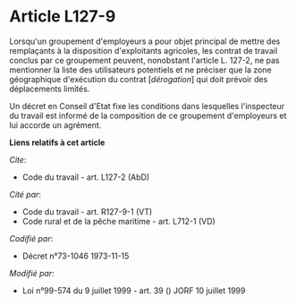 # Article L127-9

Lorsqu'un groupement d'employeurs a pour objet principal de mettre des remplaçants à la disposition d'exploitants agricoles,
les contrat de travail conclus par ce groupement peuvent, nonobstant l'article L. 127-2, ne pas mentionner la liste des
utilisateurs potentiels et ne préciser que la zone géographique d'exécution du contrat [*dérogation*] qui doit prévoir des
déplacements limités.

Un décret en Conseil d'Etat fixe les conditions dans lesquelles l'inspecteur du travail est informé de la composition de ce
groupement d'employeurs et lui accorde un agrément.

**Liens relatifs à cet article**

_Cite_:

  - Code du travail - art. L127-2 (AbD)

_Cité par_:

  - Code du travail - art. R127-9-1 (VT)
  - Code rural et de la pêche maritime - art. L712-1 (VD)

_Codifié par_:

  - Décret n°73-1046 1973-11-15

_Modifié par_:

  - Loi n°99-574 du 9 juillet 1999 - art. 39 () JORF 10 juillet 1999

